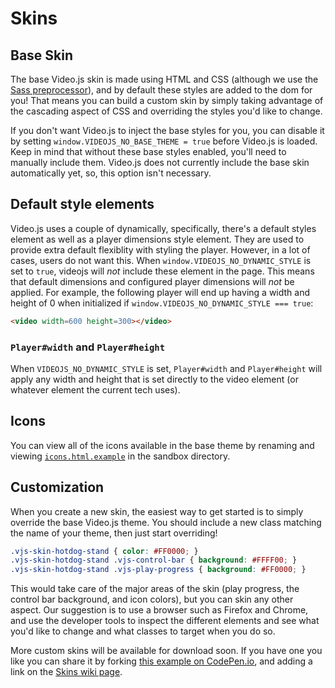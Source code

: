 Skins
=====

## Base Skin
The base Video.js skin is made using HTML and CSS (although we use the [Sass preprocessor](http://sass-lang.com)),
and by default these styles are added to the dom for you!
That means you can build a custom skin by simply taking advantage of the cascading aspect of CSS and overriding
the styles you'd like to change.

If you don't want Video.js to inject the base styles for you, you can disable it by setting `window.VIDEOJS_NO_BASE_THEME = true` before Video.js is loaded.
Keep in mind that without these base styles enabled, you'll need to manually include them.
Video.js does not currently include the base skin automatically yet, so, this option isn't necessary.

## Default style elements
Video.js uses a couple of dynamically, specifically, there's a default styles element as well as a player dimensions style element.
They are used to provide extra default flexiblity with styling the player. However, in a lot of cases, users do not want this.
When `window.VIDEOJS_NO_DYNAMIC_STYLE` is set to `true`, videojs will *not* include these element in the page.
This means that default dimensions and configured player dimensions will *not* be applied.
For example, the following player will end up having a width and height of 0 when initialized if `window.VIDEOJS_NO_DYNAMIC_STYLE === true`:
```html
<video width=600 height=300></video>
```

### `Player#width` and `Player#height`
When `VIDEOJS_NO_DYNAMIC_STYLE` is set, `Player#width` and `Player#height` will apply any width and height
that is set directly to the video element (or whatever element the current tech uses).


## Icons

You can view all of the icons available in the base theme by renaming and viewing
[`icons.html.example`](https://github.com/videojs/video.js/blob/master/sandbox/icons.html.example) in the sandbox directory.

## Customization

When you create a new skin, the easiest way to get started is to simply override the base Video.js theme.
You should include a new class matching the name of your theme, then just start overriding!

```css
.vjs-skin-hotdog-stand { color: #FF0000; }
.vjs-skin-hotdog-stand .vjs-control-bar { background: #FFFF00; }
.vjs-skin-hotdog-stand .vjs-play-progress { background: #FF0000; }
```

This would take care of the major areas of the skin (play progress, the control bar background, and icon colors),
but you can skin any other aspect.
Our suggestion is to use a browser such as Firefox and Chrome,
and use the developer tools to inspect the different elements and see what you'd like to change and what classes
to target when you do so.

More custom skins will be available for download soon.
If you have one you like you can share it by forking [this example on CodePen.io](http://codepen.io/heff/pen/EarCt),
and adding a link on the [Skins wiki page](https://github.com/videojs/video.js/wiki/Skins).
